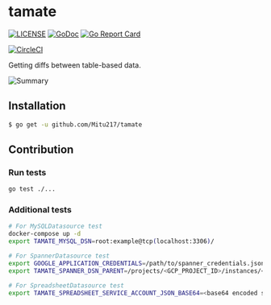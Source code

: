 # tamate

[![LICENSE](https://img.shields.io/badge/license-MIT-blue.svg)](LICENSE)
[![GoDoc](https://godoc.org/github.com/Mitu217/tamate?status.svg)](https://godoc.org/github.com/Mitu217/tamate)
[![Go Report Card](https://goreportcard.com/badge/github.com/Mitu217/tamate)](https://goreportcard.com/report/github.com/Mitu217/tamate)

[![CircleCI](https://circleci.com/gh/Mitu217/tamate.svg?style=svg)](https://circleci.com/gh/Mitu217/tamate)

Getting diffs between table-based data.

![Summary](https://user-images.githubusercontent.com/3307063/47960958-54827080-e045-11e8-9aaf-6831dbc1cedf.png)

## Installation

```sh
$ go get -u github.com/Mitu217/tamate
```

## Contribution

### Run tests

```sh
go test ./...
```

### Additional tests

```bash
# For MySQLDatasource test
docker-compose up -d
export TAMATE_MYSQL_DSN=root:example@tcp(localhost:3306)/

# For SpannerDatasource test
export GOOGLE_APPLICATION_CREDENTIALS=/path/to/spanner_credentials.json
export TAMATE_SPANNER_DSN_PARENT=/projects/<GCP_PROJECT_ID>/instances/<SPANNER_INSTANCE_ID>

# For SpreadsheetDatasource test
export TAMATE_SPREADSHEET_SERVICE_ACCOUNT_JSON_BASE64=<base64 encoded service account key JSON>
```
